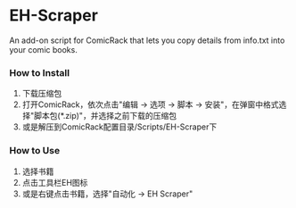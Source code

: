 # EH-Scraper
An add-on script for ComicRack that lets you copy details from info.txt into your comic books.



### How to Install
1. 下载压缩包
2. 打开ComicRack，依次点击"编辑 -> 选项 -> 脚本 -> 安装"，在弹窗中格式选择"脚本包(*.zip)"，并选择之前下载的压缩包
3. 或是解压到ComicRack配置目录/Scripts/EH-Scraper下

### How to Use
1. 选择书籍
2. 点击工具栏EH图标
3. 或是右键点击书籍，选择"自动化 -> EH Scraper"
